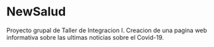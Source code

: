 # NewSalud
Proyecto grupal de Taller de Integracion I.
Creacion de una pagina web informativa sobre las ultimas noticias sobre el Covid-19.

